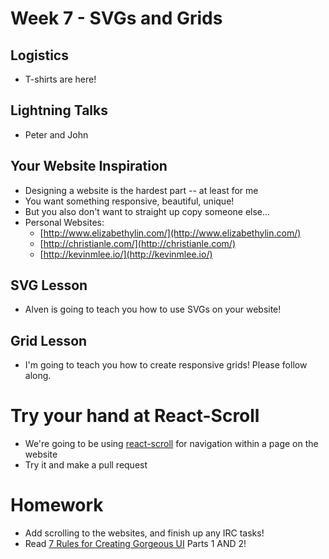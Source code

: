 # Week 7 - SVGs and Grids

## Logistics
* T-shirts are here!

## Lightning Talks
* Peter and John

## Your Website Inspiration
* Designing a website is the hardest part -- at least for me
* You want something responsive, beautiful, unique!
* But you also don't want to straight up copy someone else...
* Personal Websites:
  * [http://www.elizabethylin.com/](http://www.elizabethylin.com/)
  * [http://christianle.com/](http://christianle.com/)
  * [http://kevinmlee.io/](http://kevinmlee.io/)

## SVG Lesson
* Alven is going to teach you how to use SVGs on your website!

## Grid Lesson
* I'm going to teach you how to create responsive grids!  Please follow along.

# Try your hand at React-Scroll
* We're going to be using [react-scroll](https://github.com/fisshy/react-scroll)
  for navigation within a page on the website
* Try it and make a pull request

# Homework
* Add scrolling to the websites, and finish up any IRC tasks!
* Read [7 Rules for Creating Gorgeous UI](https://medium.com/@erikdkennedy/7-rules-for-creating-gorgeous-ui-part-1-559d4e805cda#.qciziefd0)
  Parts 1 AND 2!
